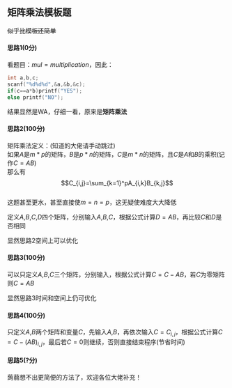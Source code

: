 ## 矩阵乘法模板题  
~~似乎比模板还简单~~  
#### 思路1(0分)  
看题目：$mul=multiplication$，因此：  
```cpp
int a,b,c;
scanf("%d%d%d",&a,&b,&c);
if(c==a*b)printf("YES");
else printf("NO");
```
  
结果显然是WA，仔细一看，原来是**矩阵乘法**  
#### 思路2(100分)  
矩阵乘法定义：(知道的大佬请手动跳过)  
如果$A$是$m * p$的矩阵，$B$是$p * n$的矩阵，$C$是$m * n$的矩阵，且$C$是$A$和$B$的乘积(记作$C=AB$)  
那么有
$$C_{i,j}=\sum_{k=1}^pA_{i,k}B_{k,j}$$  
这题甚至更水，甚至直接使$m=n=p$，这无疑使难度大大降低  
  
定义$A$,$B$,$C$,$D$四个矩阵，分别输入$A$,$B$,$C$，根据公式计算$D=AB$，再比较$C$和$D$是否相同  
  
显然思路2空间上可以优化  
#### 思路3(100分)  
可以只定义$A$,$B$,$C$三个矩阵，分别输入，根据公式计算$C=C-AB$，若$C$为零矩阵则$C=AB$  
  
显然思路3时间和空间上仍可优化  
#### 思路4(100分)  
只定义$A$,$B$两个矩阵和变量$C$，先输入$A$,$B$，再依次输入$C=C_{i,j}$，根据公式计算$C=C-(AB)_{i,j}$，最后若$C=0$则继续，否则直接结束程序(节省时间)  
#### 思路5(?分)  
蒟蒻想不出更简便的方法了，欢迎各位大佬补充！